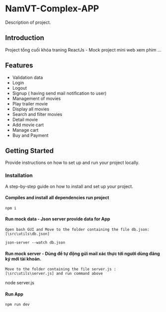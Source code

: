 # NamVT-Complex-APP

Description of project.

## Introduction

Project tổng cuối khóa traning ReactJs - Mock project mini web xem phim ...

## Features
- Validation data 
- Login
- Logout
- Signup ( having send mail notification to user)
- Management of movies
- Play trailer movie
- Display all movies
- Search and filter movies
- Detail movie
- Add movie cart
- Manage cart
- Buy and Payment
## Getting Started

Provide instructions on how to set up and run your project locally.

### Installation

A step-by-step guide on how to install and set up your project.

#### Compiles and install all dependencies run project
```
npm i
```
#### Run mock data - Json server provide data for App
```
Open bash GUI and Move to the folder containing the file db.json: [\src\utils\db.json]

json-server --watch db.json
```
####  Run mock server  - Dùng để tự động gửi mail xác thực tới người dùng đăng ký mới tài khoản.
```
Move to the folder containing the file server.js : [\src\utils\server.js] and run command above
```
node server.js

#### Run App
```
npm run dev
```